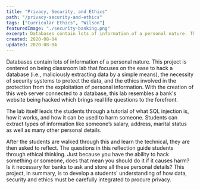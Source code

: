 ```yaml
---
title: "Privacy, Security, and Ethics"
path: "/privacy-security-and-ethics"
tags: ["Curricular Ethics", "Wilson"]
featuredImage: "./security-banking.png"
excerpt: Databases contain lots of information of a personal nature. This project is centered on being classroom lab that focuses on the ease to hack a database.
created: 2020-08-04
updated: 2020-08-04
---
```


Databases contain lots of information of a personal nature. This project is centered on being classroom lab that focuses on the ease to hack a database (i.e., maliciously extracting data by a simple means), the necessity of security systems to protect the data, and the ethics involved in the protection from the exploitation of personal information. With the creation of this web server connected to a database, this lab resembles a bank's website being hacked which brings real life questions to the forefront.

The lab itself leads the students through a tutorial of what SQL injection is, how it works, and how it can be used to harm someone. Students can extract types of information like someone’s salary, address, marital status as well as many other personal details.

After the students are walked through this and learn the technical, they are then asked to reflect. The questions in this reflection guide students through ethical thinking. Just because you have the ability to hack something or someone, does that mean you should do it if it causes harm? Is it necessary for banks to ask and store all these personal details?
This project, in summary, is to develop a students' understanding of how data, security and ethics must be carefully integrated to procure privacy.
